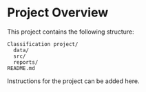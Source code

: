 # Project Overview

This project contains the following structure:

```
Classification project/
  data/
  src/
  reports/
README.md
```

Instructions for the project can be added here.